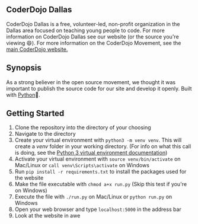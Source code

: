 CoderDojo Dallas
----------------
CoderDojo Dallas is a free, volunteer-led, non-profit organization in the Dallas area focused on teaching young people to code.
For more information on CoderDojo Dallas see our website (or the source you're viewing :smile:).
For more information on the CoderDojo Movement, see the [main CoderDojo website.](http://coderdojo.com)

Synopsis
--------
As a strong believer in the open source movement, we thought it was important to publish the source code for our site and
develop it openly. Built with [Python](https://www.python.org/):snake:.

Getting Started
---------------
1. Clone the repository into the directory of your choosing
2. Navigate to the directory
3. Create your virtual environment with `python3 -m venv venv`. This will create a *venv* folder in your working directory.
   (For info on what this call is doing, see the [Python 3 virtual environment documentation](https://docs.python.org/3/library/venv.html))
4. Activate your virtual environment with `source venv/bin/activate` on Mac/Linux or `call venv\Scripts\activate` on Windows
5. Run `pip install -r requirements.txt` to install the packages used for the website
6. Make the file executable with `chmod a+x run.py` (Skip this test if you're on Windows)
7. Execute the file with `./run.py` on Mac/Linux or `python run.py` on Windows
8. Open your web browser and type `localhost:5000` in the address bar
9. Look at the website in awe
